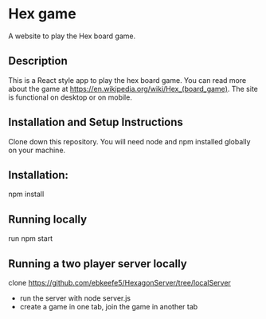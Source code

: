 # Hex game

A website to play the Hex board game. 

## Description

This is a React style app to play the hex board game. You can read more about the game at https://en.wikipedia.org/wiki/Hex_(board_game). The site is functional 
on desktop or on mobile. 

## Installation and Setup Instructions
Clone down this repository. You will need node and npm installed globally on your machine.

## Installation:
npm install

## Running locally
run npm start

## Running a two player server locally 
clone https://github.com/ebkeefe5/HexagonServer/tree/localServer
* run the server with node server.js
* create a game in one tab, join the game in another tab
